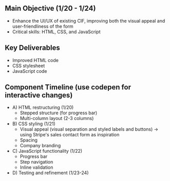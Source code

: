 ## Main Objective (1/20 - 1/24)
- Enhance the UI/UX of existing CIF, improving both the visual appeal and user-friendliness of the form
- Critical skills: HTML, CSS, and JavaScript

## Key Deliverables
- Improved HTML code
- CSS stylesheet
- JavaScript code

## Component Timeline (use codepen for interactive changes)
- A) HTML restructuring (1/20)
  - Stepped structure (for progress bar)
  - Multi-column layout (2-3 columns)
- B) CSS styling (1/21)
  - Visual appeal (visual separation and styled labels and buttons) -> using Stripe's sales contact form as inspiration
  - Spacing
  - Company branding
- C) JavaScript functionality (1/22)
  - Progress bar
  - Step navigation
  - Inline validation
- D) Testing and refinement (1/23-24)
